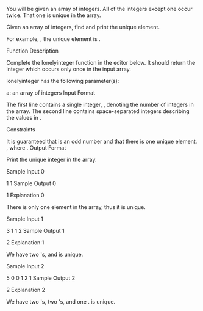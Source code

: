 You will be given an array of integers. All of the integers except one occur twice. That one is unique in the array.

Given an array of integers, find and print the unique element.

For example, , the unique element is .

Function Description

Complete the lonelyinteger function in the editor below. It should return the integer which occurs only once in the input array.

lonelyinteger has the following parameter(s):

a: an array of integers
Input Format

The first line contains a single integer, , denoting the number of integers in the array. 
The second line contains  space-separated integers describing the values in .

Constraints

It is guaranteed that  is an odd number and that there is one unique element.
, where .
Output Format

Print the unique integer in the array.

Sample Input 0

1
1
Sample Output 0

1
Explanation 0

There is only one element in the array, thus it is unique.

Sample Input 1

3
1 1 2
Sample Output 1

2
Explanation 1

We have two 's, and  is unique.

Sample Input 2

5
0 0 1 2 1
Sample Output 2

2
Explanation 2

We have two 's, two 's, and one .  is unique.

